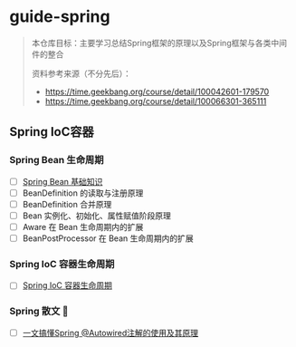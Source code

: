 # guide-spring
> 本仓库目标：主要学习总结Spring框架的原理以及Spring框架与各类中间件的整合
>
> 资料参考来源（不分先后）：
>
> - https://time.geekbang.org/course/detail/100042601-179570
> - https://time.geekbang.org/course/detail/100066301-365111

## Spring IoC容器
### Spring Bean 生命周期
- [ ] [Spring Bean 基础知识](./spring-doc/Spring%20Bean%20基础.md)
- [ ] BeanDefinition 的读取与注册原理
- [ ] BeanDefinition 合并原理
- [ ] Bean 实例化、初始化、属性赋值阶段原理
- [ ] Aware 在 Bean 生命周期内的扩展
- [ ] BeanPostProcessor 在 Bean 生命周期内的扩展
### Spring IoC 容器生命周期
- [ ] [Spring IoC 容器生命周期](./spring-doc/Spring%20IoC%20容器生命周期.md)

### Spring 散文 🐶

- [ ] [一文搞懂Spring @Autowired注解的使用及其原理]()

